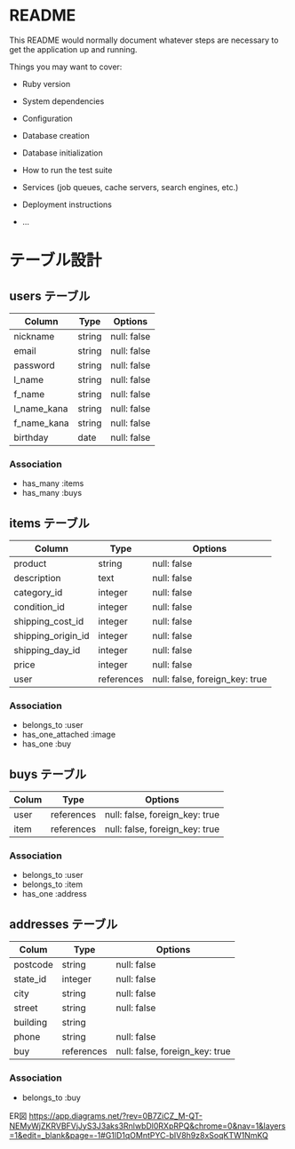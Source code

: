 # README

This README would normally document whatever steps are necessary to get the
application up and running.

Things you may want to cover:

* Ruby version

* System dependencies

* Configuration

* Database creation

* Database initialization

* How to run the test suite

* Services (job queues, cache servers, search engines, etc.)

* Deployment instructions

* ...

# テーブル設計

## users テーブル

| Column      | Type     | Options     |
| ----------- | -------- | ----------- |
| nickname    | string   | null: false |
| email       | string   | null: false |
| password    | string   | null: false |
| l_name      | string   | null: false |
| f_name      | string   | null: false |
| l_name_kana | string   | null: false |
| f_name_kana | string   | null: false |
| birthday    | date     | null: false |
### Association
- has_many :items
- has_many :buys

## items テーブル

| Column             | Type       | Options                        |
| ------------------ | ---------- | -------------------------------|
| product            | string     | null: false                    |
| description        | text       | null: false                    |
| category_id        | integer    | null: false                    |
| condition_id       | integer    | null: false                    |
| shipping_cost_id   | integer    | null: false                    |
| shipping_origin_id | integer    | null: false                    |
| shipping_day_id    | integer    | null: false                    |
| price              | integer    | null: false                    |
| user               | references | null: false, foreign_key: true |
### Association
- belongs_to :user
- has_one_attached :image
- has_one :buy

## buys テーブル

| Colum      | Type       | Options                        |
| ---------- | ---------- | ------------------------------ |
| user       | references | null: false, foreign_key: true |
| item       | references | null: false, foreign_key: true |
### Association
- belongs_to :user
- belongs_to :item
- has_one :address

## addresses テーブル

| Colum    | Type       | Options                        |
| -------- | ---------- | -------------------------------|
| postcode | string     | null: false                    |
| state_id | integer    | null: false                    |
| city     | string     | null: false                    |
| street   | string     | null: false                    |
| building | string     |                                |
| phone    | string     | null: false                    |
| buy      | references | null: false, foreign_key: true |
### Association
- belongs_to :buy


ER図
https://app.diagrams.net/?rev=0B7ZiCZ_M-QT-NEMyWjZKRVBFVjJyS3J3aks3RnlwbDl0RXpRPQ&chrome=0&nav=1&layers=1&edit=_blank&page=-1#G1lD1qOMntPYC-bIV8h9z8xSoqKTW1NmKQ